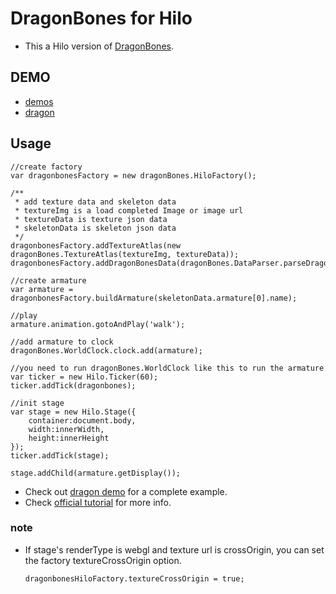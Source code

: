 # DragonBones for Hilo
* This a Hilo version of [DragonBones](http://www.egret.com/products/dragonbones.html).

## DEMO
* [demos](https://hiloteam.github.io/Hilo/src/extensions/dragonbones/demo/index.html)
* [dragon](https://hiloteam.github.io/Hilo/src/extensions/dragonbones/demo/dragon.html)

## Usage
```
//create factory
var dragonbonesFactory = new dragonBones.HiloFactory();

/**
 * add texture data and skeleton data
 * textureImg is a load completed Image or image url
 * textureData is texture json data
 * skeletonData is skeleton json data
 */
dragonbonesFactory.addTextureAtlas(new dragonBones.TextureAtlas(textureImg, textureData));
dragonbonesFactory.addDragonBonesData(dragonBones.DataParser.parseDragonBonesData(skeletonData));

//create armature
var armature = dragonbonesFactory.buildArmature(skeletonData.armature[0].name);

//play
armature.animation.gotoAndPlay('walk');

//add armature to clock
dragonBones.WorldClock.clock.add(armature);

//you need to run dragonBones.WorldClock like this to run the armature
var ticker = new Hilo.Ticker(60);
ticker.addTick(dragonbones);

//init stage
var stage = new Hilo.Stage({
    container:document.body,
    width:innerWidth,
    height:innerHeight
});
ticker.addTick(stage);

stage.addChild(armature.getDisplay());
```

* Check out [dragon demo](https://hiloteam.github.io/Hilo/src/extensions/dragonbones/demo/dragon.html) for a complete example.
* Check [official tutorial](http://edn.egret.com/cn/docs/page/392) for more info.

### note
* If stage's renderType is webgl and texture url is crossOrigin, you can set the factory textureCrossOrigin option.
    ```
    dragonbonesHiloFactory.textureCrossOrigin = true;
    ```